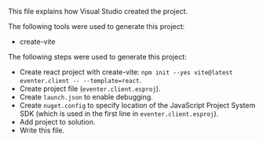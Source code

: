 This file explains how Visual Studio created the project.

The following tools were used to generate this project:
- create-vite

The following steps were used to generate this project:
- Create react project with create-vite: `npm init --yes vite@latest eventer.client -- --template=react`.
- Create project file (`eventer.client.esproj`).
- Create `launch.json` to enable debugging.
- Create `nuget.config` to specify location of the JavaScript Project System SDK (which is used in the first line in `eventer.client.esproj`).
- Add project to solution.
- Write this file.
